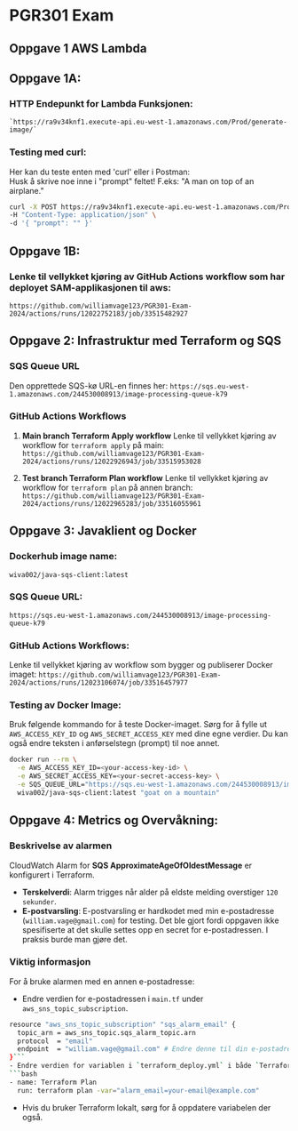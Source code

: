 # PGR301 Exam

## Oppgave 1 AWS Lambda
## Oppgave 1A:
### HTTP Endepunkt for Lambda Funksjonen:
    `https://ra9v34knf1.execute-api.eu-west-1.amazonaws.com/Prod/generate-image/`

### Testing med curl:
Her kan du teste enten med 'curl' eller i Postman:  
Husk å skrive noe inne i "prompt" feltet! F.eks: "A man on top of an airplane."

```bash
curl -X POST https://ra9v34knf1.execute-api.eu-west-1.amazonaws.com/Prod/generate-image/ \
-H "Content-Type: application/json" \
-d '{ "prompt": "" }'
```

## Oppgave 1B:
### Lenke til vellykket kjøring av GitHub Actions workflow som har deployet SAM-applikasjonen til aws:
`https://github.com/williamvage123/PGR301-Exam-2024/actions/runs/12022752183/job/33515482927`
    
    
## Oppgave 2: Infrastruktur med Terraform og SQS

### SQS Queue URL
Den opprettede SQS-kø URL-en finnes her:
`https://sqs.eu-west-1.amazonaws.com/244530008913/image-processing-queue-k79`

### GitHub Actions Workflows
1. **Main branch Terraform Apply workflow**
   Lenke til vellykket kjøring av workflow for `terraform apply` på main:
`https://github.com/williamvage123/PGR301-Exam-2024/actions/runs/12022926943/job/33515953028`  

2. **Test branch Terraform Plan workflow**
   Lenke til vellykket kjøring av workflow for `terraform plan` på annen branch:
`https://github.com/williamvage123/PGR301-Exam-2024/actions/runs/12022965283/job/33516055961`

## Oppgave 3: Javaklient og Docker

### Dockerhub image name:
`wiva002/java-sqs-client:latest`


### SQS Queue URL:
`https://sqs.eu-west-1.amazonaws.com/244530008913/image-processing-queue-k79`

### GitHub Actions Workflows:
Lenke til vellykket kjøring av workflow som bygger og publiserer Docker imaget:
`https://github.com/williamvage123/PGR301-Exam-2024/actions/runs/12023106074/job/33516457977`

### Testing av Docker Image:
Bruk følgende kommando for å teste Docker-imaget. Sørg for å fylle ut `AWS_ACCESS_KEY_ID` og `AWS_SECRET_ACCESS_KEY` med dine egne verdier. Du kan også endre teksten i anførselstegn (prompt) til noe annet.
```bash
docker run --rm \
  -e AWS_ACCESS_KEY_ID=<your-access-key-id> \
  -e AWS_SECRET_ACCESS_KEY=<your-secret-access-key> \
  -e SQS_QUEUE_URL="https://sqs.eu-west-1.amazonaws.com/244530008913/image-processing-queue-k79" \
  wiva002/java-sqs-client:latest "goat on a mountain"
```

## Oppgave 4: Metrics og Overvåkning:


### Beskrivelse av alarmen
CloudWatch Alarm for **SQS ApproximateAgeOfOldestMessage** er konfigurert i Terraform.
- **Terskelverdi**: Alarm trigges når alder på eldste melding overstiger `120 sekunder`.
- **E-postvarsling**: E-postvarsling er hardkodet med min e-postadresse (`william.vage@gmail.com`) for testing. Det ble gjort fordi oppgaven ikke spesifiserte at det skulle settes opp en secret for e-postadressen. I praksis burde man gjøre det.

### Viktig informasjon
For å bruke alarmen med en annen e-postadresse:
- Endre verdien for e-postadressen i `main.tf` under `aws_sns_topic_subscription`.
```bash
resource "aws_sns_topic_subscription" "sqs_alarm_email" {
  topic_arn = aws_sns_topic.sqs_alarm_topic.arn
  protocol  = "email"
  endpoint  = "william.vage@gmail.com" # Endre denne til din e-postadresse
}```  
- Endre verdien for variablen i `terraform_deploy.yml` i både `Terraform Plan` og `Terraform Apply` stegene.
```bash
- name: Terraform Plan
  run: terraform plan -var="alarm_email=your-email@example.com"
```
- Hvis du bruker Terraform lokalt, sørg for å oppdatere variabelen der også.